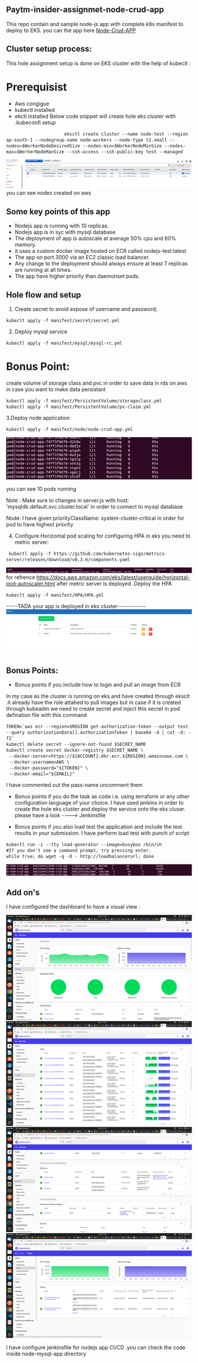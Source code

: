 ## Paytm-insider-assignmet-node-crud-app
This repo contain and sample node-js app with complete k8s manifest to deploy to EKS.
you can the app here [Node-Crud-APP](http://a63bfb578afe74d1ebab7f0166c52ec5-1092034673.ap-south-1.elb.amazonaws.com/)
## Cluster setup process:
This hole assignment setup is done on EKS cluster with the help of kubeclt :
# Prerequisist
- Aws congigue 
- kubectl installed
- ekctl installed 
Below code snippet will create hole eks cluster with .kubeconfi setup 
```
                      eksctl create cluster --name node-test --region ap-south-1 --nodegroup-name node-workers --node-type t2.small --nodes=$WorkerNodeDesiredSize --nodes-min=$WorkerNodeMinSize --nodes-max=$WorkerNodeManSize --ssh-access --ssh-public-key test --managed
```
![IMG](https://github.com/Bimleshsingh42/paytm-insider-assignmet-node-crud-app/blob/master/images/nodes.png)
you can see nodes created on aws 
## Some key points of this app
- Nodejs app is running with 10 replicas.
- Nodejs app is in syc with mysql database
- The deployment of app is autoscale at average 50% cpu and 60% memory.
- it uses a custom docker image hosted on ECR called nodejs-test:latest 
- The app on port 3000 via an EC2 classic load balancer.
- Any change to the deployment should always ensure at least 7 replicas are running at all times.
- The app  have higher priority than daemonset pods.

## Hole flow and setup
1. Create secret to avoid expose of username and password;
```
kubeclt apply -f manifest/secret/secret.yml
```
2. Deploy mysql service 
```
kubectl apply -f manifest/mysql/mysql-rc.yml
```
# Bonus Point:
create volume of storage class and pvc in order to save data in rds on aws in case you want to make data persistant
```
kubectl apply -f manifest/PersistentVolume/storageclass.yml
kubectl apply -f manifest/PersistentVolume/pv-claim.yml
```
3.Deploy node application
```
kubectl apply -f manifest/node/node-crud-app.yml
```

![IMG](https://github.com/Bimleshsingh42/paytm-insider-assignmet-node-crud-app/blob/master/images/runningpod.png)

you can see 10 pods running

Note : Make sure to changes in server.js with   host: 'mysqldb.default.svc.cluster.local' in order to connect to mysql database

Node: I have given priorityClassName: system-cluster-critical in order for pod to have highest priority 

4. Configure Horizontal pod scaling
for configuring HPA in eks you need to metric server:
```
 kubectl apply -f https://github.com/kubernetes-sigs/metrics-server/releases/download/v0.3.6/components.yaml
 ``` 
![IMG](https://github.com/Bimleshsingh42/paytm-insider-assignmet-node-crud-app/blob/master/images/hpa.png)
 for refrence https://docs.aws.amazon.com/eks/latest/userguide/horizontal-pod-autoscaler.html
 after metric server is deployed .Deploy the HPA
 ```
 kubeclt apply -f manifest/HPA/HPA.yml
 ```
 -----TADA your app is deployed in eks cluster------------
![IMG](https://github.com/Bimleshsingh42/paytm-insider-assignmet-node-crud-app/blob/master/images/node-crud-app.png)
 ## Bonus Points:
- Bonus points if you include how to login and pull an image from ECR

In my case as the cluster is running on eks and have created through eksclt .it already have the role attahed to pull images
but in case if it is created through kubeadm we need to create secret and inject this secret in pod defination file with this command 
```
TOKEN=`aws ecr --region=$REGION get-authorization-token --output text --query authorizationData[].authorizationToken | base64 -d | cut -d: -f2`
kubectl delete secret --ignore-not-found $SECRET_NAME
kubectl create secret docker-registry $SECRET_NAME \
 --docker-server=https://${ACCOUNT}.dkr.ecr.${REGION}.amazonaws.com \
 --docker-username=AWS \
 --docker-password="${TOKEN}" \
 --docker-email="${EMAIL}"
 ```
 I have commented out the pass-name uncomment them 

- Bonus points if you do the task as code i.e. using terraform or any other configuration language of your choice.
I have used jenkins in order to create the hole eks cluster and deploy the service onto the eks cluser.
please have a look ----> Jenkinsfile

- Bonus points if you also load test the application and include the test results in your submission.
I have perform load test with punch of script
```
kubectl run -i --tty load-generator --image=busybox /bin/sh
#If you don't see a command prompt, try pressing enter.
while true; do wget -q -O - http://loadbalancerurl; done
```

![IMG](https://github.com/Bimleshsingh42/paytm-insider-assignmet-node-crud-app/blob/master/images/loadtest.png)

## Add on's
I have configured the dashboard to have a visual view :

![IMG](https://github.com/Bimleshsingh42/paytm-insider-assignmet-node-crud-app/blob/master/images/dashboard01.png)
![IMG](https://github.com/Bimleshsingh42/paytm-insider-assignmet-node-crud-app/blob/master/images/dashboard02.png)
![IMG](https://github.com/Bimleshsingh42/paytm-insider-assignmet-node-crud-app/blob/master/images/dashboard03.png)
![IMG](https://github.com/Bimleshsingh42/paytm-insider-assignmet-node-crud-app/blob/master/images/dashboard04.png)

I have configure jenkinsfile for nodejs app CI/CD .you can check the code inside node-mysql-app directory
